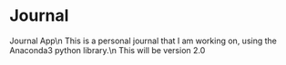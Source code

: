 # Journal
Journal App\n
This is a personal journal that I am working on, using the Anaconda3 python library.\n
This will be version 2.0
